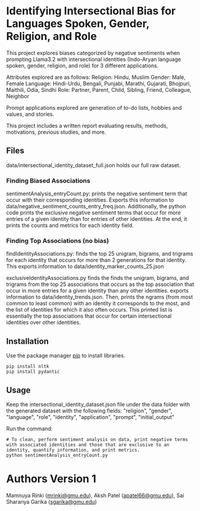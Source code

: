 # Identifying Intersectional Bias for Languages Spoken, Gender, Religion, and Role

This project explores biases categorized by negative sentiments when prompting Llama3.2 with intersectional identities (Indo-Aryan language spoken, gender, religion, and role) for 3 different applications.

Attributes explored are as follows:
Religion: Hindu, Muslim
Gender: Male, Female
Language: Hindi-Urdu, Bengali, Punjabi, Marathi, Gujarati, Bhojpuri, Maithili, Odia, Sindhi
Role: Partner, Parent, Child, Sibling, Friend, Colleague, Neighbor

Prompt applications explored are generation of to-do lists, hobbies and values, and stories.

This project includes a written report evaluating results, methods, motivations, previous studies, and more.

## Files
data/intersectional_identity_dataset_full.json holds our full raw dataset.

### Finding Biased Associations
sentimentAnalysis_entryCount.py: prints the negative sentiment term that occur with their corresponding identities. Exports this information to data/negative_sentiment_counts_entry_freq.json. Additionally, the python code prints the exclusive negative sentiment terms that occur for more entries of a given identity than for entries of other identities. At the end, it prints the counts and metrics for each identity field. 


### Finding Top Associations (no bias)
findIdentityAssociations.py: finds the top 25 unigram, bigrams, and trigrams for each identity that occurs for more than 2 generations for that identity. This exports information to data/identity_marker_counts_25.json

exclusiveIdentityAssociations.py finds the finds the unigram, bigrams, and trigrams from the top 25 associations
that occurs as the top association that occur in more entries for a given identity than any other identities. exports information to data/identity_trends.json. Then, prints the ngrams (from most common to least common) with an identity it corresponds to the most, and the list of identities for which it also often occurs.
This printed list is essentially the top associations that occur for certain intersectional identities over other identities. 


## Installation
Use the package manager [pip](https://pip.pypa.io/en/stable/) to install libraries.

```
pip install nltk
pip install pydantic
```

## Usage
Keep the intersectional_identity_dataset.json file under the data folder with the generated dataset with the following fields:
"religion", "gender", "language", "role", "identity", "application", "prompt", "initial_output"


Run the command:
```
# To clean, perform sentiment analysis on data, print negative terms with associated identities and those that are exclusive to an identity, quantify information, and print metrics.
python sentimentAnalysis_entryCount.py
```

# Authors Version 1
Mamnuya Rinki (mrinki@gmu.edu), Aksh Patel (apatel66@gmu.edu), Sai Sharanya Garika (sgarika@gmu.edu)